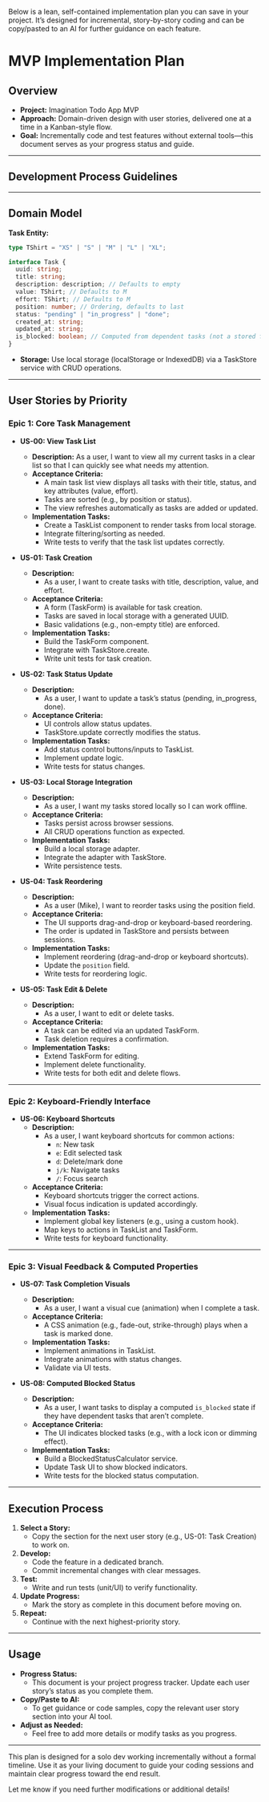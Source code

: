 Below is a lean, self-contained implementation plan you can save in your project. It’s designed for incremental, story-by-story coding and can be copy/pasted to an AI for further guidance on each feature.
# MVP Implementation Plan

## Overview

- **Project:** Imagination Todo App MVP
- **Approach:** Domain-driven design with user stories, delivered one at a time in a Kanban-style flow.
- **Goal:** Incrementally code and test features without external tools—this document serves as your progress status and guide.

---

## Development Process Guidelines

---

## Domain Model

**Task Entity:**

```typescript
type TShirt = "XS" | "S" | "M" | "L" | "XL";

interface Task {
  uuid: string;
  title: string;
  description: description; // Defaults to empty
  value: TShirt; // Defaults to M
  effort: TShirt; // Defaults to M
  position: number; // Ordering, defaults to last
  status: "pending" | "in_progress" | "done";
  created_at: string;
  updated_at: string;
  is_blocked: boolean; // Computed from dependent tasks (not a stored field)
}
```

- **Storage:** Use local storage (localStorage or IndexedDB) via a TaskStore service with CRUD operations.

---

## User Stories by Priority

### **Epic 1: Core Task Management**

- **US-00: View Task List**
  - **Description:**
    As a user, I want to view all my current tasks in a clear list so that I can quickly see what needs my attention.
  - **Acceptance Criteria:**
    - A main task list view displays all tasks with their title, status, and key attributes (value, effort).
    - Tasks are sorted (e.g., by position or status).
    - The view refreshes automatically as tasks are added or updated.
  - **Implementation Tasks:**
    - Create a TaskList component to render tasks from local storage.
    - Integrate filtering/sorting as needed.
    - Write tests to verify that the task list updates correctly.

- **US-01: Task Creation**
  - **Description:**
    - As a user, I want to create tasks with title, description, value, and effort.
  - **Acceptance Criteria:**
    - A form (TaskForm) is available for task creation.
    - Tasks are saved in local storage with a generated UUID.
    - Basic validations (e.g., non-empty title) are enforced.
  - **Implementation Tasks:**
    - Build the TaskForm component.
    - Integrate with TaskStore.create.
    - Write unit tests for task creation.

- **US-02: Task Status Update**
  - **Description:**
    - As a user, I want to update a task’s status (pending, in_progress, done).
  - **Acceptance Criteria:**
    - UI controls allow status updates.
    - TaskStore.update correctly modifies the status.
  - **Implementation Tasks:**
    - Add status control buttons/inputs to TaskList.
    - Implement update logic.
    - Write tests for status changes.

- **US-03: Local Storage Integration**
  - **Description:**
    - As a user, I want my tasks stored locally so I can work offline.
  - **Acceptance Criteria:**
    - Tasks persist across browser sessions.
    - All CRUD operations function as expected.
  - **Implementation Tasks:**
    - Build a local storage adapter.
    - Integrate the adapter with TaskStore.
    - Write persistence tests.

- **US-04: Task Reordering**
  - **Description:**
    - As a user (Mike), I want to reorder tasks using the position field.
  - **Acceptance Criteria:**
    - The UI supports drag-and-drop or keyboard-based reordering.
    - The order is updated in TaskStore and persists between sessions.
  - **Implementation Tasks:**
    - Implement reordering (drag-and-drop or keyboard shortcuts).
    - Update the `position` field.
    - Write tests for reordering logic.

- **US-05: Task Edit & Delete**
  - **Description:**
    - As a user, I want to edit or delete tasks.
  - **Acceptance Criteria:**
    - A task can be edited via an updated TaskForm.
    - Task deletion requires a confirmation.
  - **Implementation Tasks:**
    - Extend TaskForm for editing.
    - Implement delete functionality.
    - Write tests for both edit and delete flows.

---

### **Epic 2: Keyboard-Friendly Interface**

- **US-06: Keyboard Shortcuts**
  - **Description:**
    - As a user, I want keyboard shortcuts for common actions:
      - `n`: New task
      - `e`: Edit selected task
      - `d`: Delete/mark done
      - `j/k`: Navigate tasks
      - `/`: Focus search
  - **Acceptance Criteria:**
    - Keyboard shortcuts trigger the correct actions.
    - Visual focus indication is updated accordingly.
  - **Implementation Tasks:**
    - Implement global key listeners (e.g., using a custom hook).
    - Map keys to actions in TaskList and TaskForm.
    - Write tests for keyboard functionality.

---

### **Epic 3: Visual Feedback & Computed Properties**

- **US-07: Task Completion Visuals**
  - **Description:**
    - As a user, I want a visual cue (animation) when I complete a task.
  - **Acceptance Criteria:**
    - A CSS animation (e.g., fade-out, strike-through) plays when a task is marked done.
  - **Implementation Tasks:**
    - Implement animations in TaskList.
    - Integrate animations with status changes.
    - Validate via UI tests.

- **US-08: Computed Blocked Status**
  - **Description:**
    - As a user, I want tasks to display a computed `is_blocked` state if they have dependent tasks that aren’t complete.
  - **Acceptance Criteria:**
    - The UI indicates blocked tasks (e.g., with a lock icon or dimming effect).
  - **Implementation Tasks:**
    - Build a BlockedStatusCalculator service.
    - Update Task UI to show blocked indicators.
    - Write tests for the blocked status computation.

---

## Execution Process

1. **Select a Story:**
   - Copy the section for the next user story (e.g., US-01: Task Creation) to work on.
2. **Develop:**
   - Code the feature in a dedicated branch.
   - Commit incremental changes with clear messages.
3. **Test:**
   - Write and run tests (unit/UI) to verify functionality.
4. **Update Progress:**
   - Mark the story as complete in this document before moving on.
5. **Repeat:**
   - Continue with the next highest-priority story.

---

## Usage

- **Progress Status:**
  - This document is your project progress tracker. Update each user story’s status as you complete them.
- **Copy/Paste to AI:**
  - To get guidance or code samples, copy the relevant user story section into your AI tool.
- **Adjust as Needed:**
  - Feel free to add more details or modify tasks as you progress.

---

This plan is designed for a solo dev working incrementally without a formal timeline. Use it as your living document to guide your coding sessions and maintain clear progress toward the end result.

Let me know if you need further modifications or additional details!
